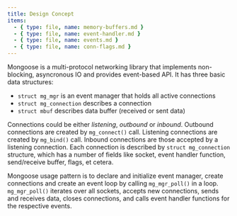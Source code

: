 ```yaml
---
title: Design Concept
items:
  - { type: file, name: memory-buffers.md }
  - { type: file, name: event-handler.md }
  - { type: file, name: events.md }
  - { type: file, name: conn-flags.md }
---
```


Mongoose is a multi-protocol networking library that implements non-blocking,
asyncronous IO and provides event-based API. It has three basic data
structures:

- `struct mg_mgr` is an event manager that holds all active connections
- `struct mg_connection` describes a connection
- `struct mbuf` describes data buffer (received or sent data)

Connections could be either *listening*, *outbound* or *inbound*.  Outbound
connections are created by `mg_connect()` call.  Listening connections are
created by `mg_bind()` call.  Inbound connections are those accepted by a
listening connection.  Each connection is described by `struct mg_connection`
structure, which has a number of fields like socket, event handler function,
send/receive buffer, flags, et cetera.

Mongoose usage pattern is to declare and initialize event manager, create
connections and create an event loop by calling `mg_mgr_poll()` in a loop.
`mg_mgr_poll()` iterates over all sockets, accepts new connections, sends and
receives data, closes connections, and calls event handler functions for the
respective events.
